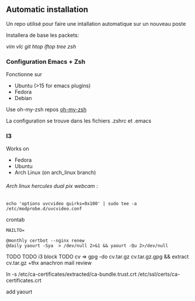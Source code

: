 ## Automatic installation

Un repo utilisé pour faire une intallation automatique sur un nouveau poste

Installera de base les packets:

*vim vlc git htop iftop tree zsh*

### Configuration Emacs + Zsh

Fonctionne sur
* Ubuntu (>15 for emacs plugins)
* Fedora
* Debian

Use oh-my-zsh repos [oh-my-zsh](https://github.com/exocen/oh-my-zsh.git)

La configuration se trouve dans les fichiers .zshrc et .emacs

### I3

Works on
* Fedora
* Ubuntu
* Arch Linux (on arch_linux branch)



###### Arch linux hercules dual pix webcam :
```shell
echo 'options uvcvideo quirks=0x100' | sudo tee -a /etc/modprobe.d/uvcvideo.conf
```

crontab
````
MAILTO=

@monthly certbot --nginx renew
@daily yaourt -Sya  > /dev/null 2>&1 && yaourt -Qu 2>/dev/null
````

TODO
TODO i3 block
TODO cv => gpg -do cv.tar.gz cv.tar.gz.gpg && extract cv.tar.gz
+thx anachron
mail review

ln -s /etc/ca-certificates/extracted/ca-bundle.trust.crt /etc/ssl/certs/ca-certificates.crt

add yaourt

